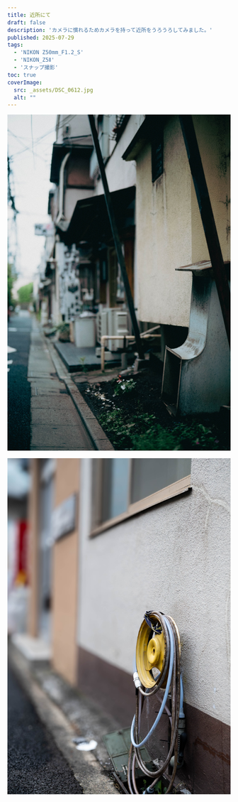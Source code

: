 ```yaml
---
title: 近所にて
draft: false
description: 'カメラに慣れるためカメラを持って近所をうろうろしてみました。'
published: 2025-07-29
tags:
  - 'NIKON Z50mm_F1.2_S'
  - 'NIKON_Z5Ⅱ'
  - 'スナップ撮影'
toc: true
coverImage:
  src: _assets/DSC_0612.jpg
  alt: ""
---
```


![](_assets/DSC_0609.jpg)

![](_assets/DSC_0607.jpg)

